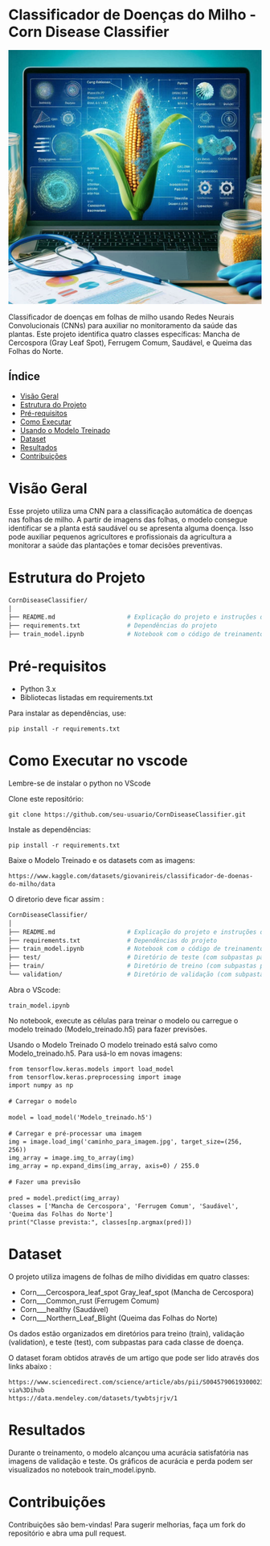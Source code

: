 # Classificador de Doenças do Milho - Corn Disease Classifier

<img src= "https://github.com/giolreis/CornDiseaseClassifier-/blob/main/1731017597797.jpg" width-center ="600px">

Classificador de doenças em folhas de milho usando Redes Neurais Convolucionais (CNNs) para auxiliar no monitoramento da saúde das plantas. Este projeto identifica quatro classes específicas: Mancha de Cercospora (Gray Leaf Spot), Ferrugem Comum, Saudável, e Queima das Folhas do Norte.

## Índice

* [Visão Geral](#Visão-Geral)
* [Estrutura do Projeto](#Estrutura-do-Projeto)
* [Pré-requisitos](#Pré-requisitos)
* [Como Executar](#Como-Executar)
* [Usando o Modelo Treinado](#Usando-o-Modelo-Treinado)
* [Dataset](#Dataset)
* [Resultados](#Resultados)
* [Contribuições](#Contribuições)
  
# Visão Geral

Esse projeto utiliza uma CNN para a classificação automática de doenças nas folhas de milho. A partir de imagens das folhas, o modelo consegue identificar se a planta está saudável ou se apresenta alguma doença. Isso pode auxiliar pequenos agricultores e profissionais da agricultura a monitorar a saúde das plantações e tomar decisões preventivas.

# Estrutura do Projeto 

```bash 
CornDiseaseClassifier/
│
├── README.md                    # Explicação do projeto e instruções de uso
├── requirements.txt             # Dependências do projeto
├── train_model.ipynb            # Notebook com o código de treinamento e avaliação
```
# Pré-requisitos

- Python 3.x
- Bibliotecas listadas em requirements.txt

Para instalar as dependências, use:
```console 
pip install -r requirements.txt
```

# Como Executar no vscode

Lembre-se de instalar o python no VScode 

Clone este repositório:
```console 
git clone https://github.com/seu-usuario/CornDiseaseClassifier.git
```

Instale as dependências:
```console 
pip install -r requirements.txt
```

Baixe o Modelo Treinado e os datasets com as imagens:
```console
https://www.kaggle.com/datasets/giovanireis/classificador-de-doenas-do-milho/data
```

O diretorio deve ficar assim :

```bash 
CornDiseaseClassifier/
│
├── README.md                    # Explicação do projeto e instruções de uso
├── requirements.txt             # Dependências do projeto
├── train_model.ipynb            # Notebook com o código de treinamento e avaliação
├── test/                        # Diretório de teste (com subpastas para cada classe de doença)
├── train/                       # Diretório de treino (com subpastas para cada classe de doença)
└── validation/                  # Diretório de validação (com subpastas para cada classe de doença)
```

Abra o VScode:
```console 
train_model.ipynb
```

No notebook, execute as células para treinar o modelo ou carregue o modelo treinado (Modelo_treinado.h5) para fazer previsões.

Usando o Modelo Treinado
O modelo treinado está salvo como Modelo_treinado.h5. Para usá-lo em novas imagens:
```console 
from tensorflow.keras.models import load_model
from tensorflow.keras.preprocessing import image
import numpy as np

# Carregar o modelo

model = load_model('Modelo_treinado.h5')

# Carregar e pré-processar uma imagem
img = image.load_img('caminho_para_imagem.jpg', target_size=(256, 256))
img_array = image.img_to_array(img)
img_array = np.expand_dims(img_array, axis=0) / 255.0

# Fazer uma previsão

pred = model.predict(img_array)
classes = ['Mancha de Cercospora', 'Ferrugem Comum', 'Saudável', 'Queima das Folhas do Norte']
print("Classe prevista:", classes[np.argmax(pred)])
```

# Dataset
O projeto utiliza imagens de folhas de milho divididas em quatro classes:

- Corn___Cercospora_leaf_spot Gray_leaf_spot (Mancha de Cercospora)
- Corn___Common_rust (Ferrugem Comum)
- Corn___healthy (Saudável)
- Corn___Northern_Leaf_Blight (Queima das Folhas do Norte)

Os dados estão organizados em diretórios para treino (train), validação (validation), e teste (test), com subpastas para cada classe de doença.

O dataset foram obtidos através de um artigo que pode ser lido através dos links abaixo :

```console
https://www.sciencedirect.com/science/article/abs/pii/S0045790619300023?via%3Dihub
https://data.mendeley.com/datasets/tywbtsjrjv/1
```

# Resultados
Durante o treinamento, o modelo alcançou uma acurácia satisfatória nas imagens de validação e teste. Os gráficos de acurácia e perda podem ser visualizados no notebook train_model.ipynb.

# Contribuições
Contribuições são bem-vindas! Para sugerir melhorias, faça um fork do repositório e abra uma pull request.

